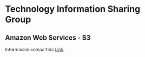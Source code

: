 # Technology Information Sharing Group

## Amazon Web Services - S3

Información compartida [Link](https://docs.google.com/presentation/d/1ae207ZkDVAuJWqOLAw0KsAo8rn-CM-mHwP4BtZuRuRE/edit?usp=sharing "aquí").

